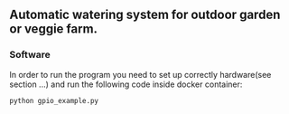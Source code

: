 ## Automatic watering system for outdoor garden or veggie farm. ##

### Software ###

In order to run the program you need to set up correctly hardware(see section ...) and run the following code inside docker container:

`python gpio_example.py`
